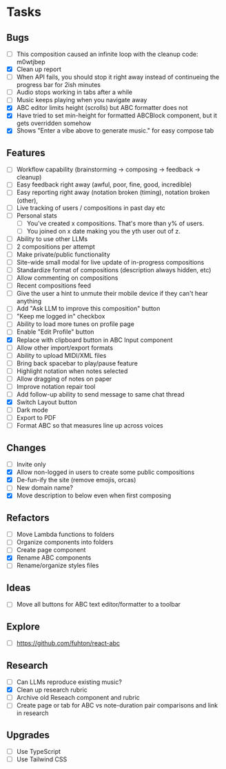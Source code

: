 # Tasks

## Bugs

- [ ] This composition caused an infinite loop with the cleanup code: m0wtjbep
- [x] Clean up report
- [ ] When API fails, you should stop it right away instead of continueing the progress bar for 2ish minutes
- [ ] Audio stops working in tabs after a while
- [ ] Music keeps playing when you navigate away
- [x] ABC editor limits height (scrolls) but ABC formatter does not
- [x] Have tried to set min-height for formatted ABCBlock component, but it gets overridden somehow
- [x] Shows "Enter a vibe above to generate music." for easy compose tab

## Features

- [ ] Workflow capability (brainstorming -> composing -> feedback -> cleanup)
- [ ] Easy feedback right away (awful, poor, fine, good, incredible)
- [ ] Easy reporting right away (notation broken (timing), notation broken (other), 
- [ ] Live tracking of users / compositions in past day etc
- [ ] Personal stats
  - [ ] You've created x compositions. That's more than y% of users.
  - [ ] You joined on x date making you the yth user out of z.
- [ ] Ability to use other LLMs
- [ ] 2 compositions per attempt
- [ ] Make private/public functionality
- [ ] Site-wide small modal for live update of in-progress compositions
- [ ] Standardize format of compositions (description always hidden, etc)
- [ ] Allow commenting on compositions
- [ ] Recent compositions feed
- [ ] Give the user a hint to unmute their mobile device if they can't hear anything
- [ ] Add "Ask LLM to improve this composition" button
- [ ] "Keep me logged in" checkbox
- [ ] Ability to load more tunes on profile page
- [ ] Enable "Edit Profile" button
- [x] Replace with clipboard button in ABC Input component
- [ ] Allow other import/export formats
- [ ] Ability to upload MIDI/XML files
- [ ] Bring back spacebar to play/pause feature
- [ ] Highlight notation when notes selected
- [ ] Allow dragging of notes on paper
- [ ] Improve notation repair tool
- [ ] Add follow-up ability to send message to same chat thread
- [x] Switch Layout button
- [ ] Dark mode
- [ ] Export to PDF
- [ ] Format ABC so that measures line up across voices

## Changes

- [ ] Invite only
- [x] Allow non-logged in users to create some public compositions
- [x] De-fun-ify the site (remove emojis, orcas)
- [ ] New domain name?
- [x] Move description to below even when first composing

## Refactors

- [ ] Move Lambda functions to folders
- [ ] Organize components into folders
- [ ] Create page component
- [x] Rename ABC components
- [ ] Rename/organize styles files

## Ideas

- [ ] Move all buttons for ABC text editor/formatter to a toolbar

## Explore

- [ ] https://github.com/fuhton/react-abc

## Research

- [ ] Can LLMs reproduce existing music?
- [x] Clean up research rubric
- [ ] Archive old Reseach component and rubric
- [ ] Create page or tab for ABC vs note-duration pair comparisons and link in research

## Upgrades

- [ ] Use TypeScript
- [ ] Use Tailwind CSS